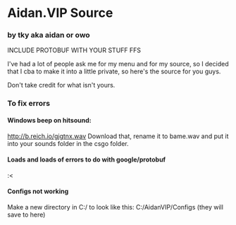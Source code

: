 # Aidan.VIP Source
### by tky aka aidan or owo

INCLUDE PROTOBUF WITH YOUR STUFF FFS

I've had a lot of people ask me for my menu and for my source, so I decided that I cba to make it into a little private, so here's the source for you guys.

Don't take credit for what isn't yours.

### To fix errors
#### Windows beep on hitsound:
http://b.reich.io/gjgtnx.wav
Download that, rename it to bame.wav and put it into your sounds folder in the csgo folder. 

#### Loads and loads of errors to do with google/protobuf
:<

#### Configs not working
Make a new directory in C:/ to look like this:
C:/AidanVIP/Configs (they will save to here)
